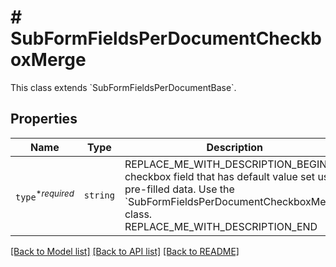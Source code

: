 # # SubFormFieldsPerDocumentCheckboxMerge

This class extends &#x60;SubFormFieldsPerDocumentBase&#x60;.

## Properties

Name | Type | Description | Notes
------------ | ------------- | ------------- | -------------
| `type`<sup>*_required_</sup> | ```string``` | REPLACE_ME_WITH_DESCRIPTION_BEGIN A checkbox field that has default value set using pre-filled data. Use the &#x60;SubFormFieldsPerDocumentCheckboxMerge&#x60; class. REPLACE_ME_WITH_DESCRIPTION_END |  [default to 'checkbox-merge'] |

[[Back to Model list]](../../README.md#models) [[Back to API list]](../../README.md#endpoints) [[Back to README]](../../README.md)
